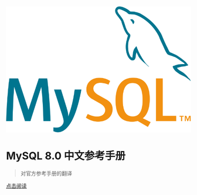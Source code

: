 <!-- _coverpage.md -->

![logo](_media/mysql-logo.svg ':size=30%')

# MySQL 8.0 中文参考手册

> 对官方参考手册的翻译

[点击阅读](readme.md)
